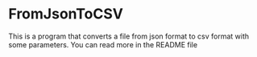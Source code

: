 # FromJsonToCSV
This is a program that converts a file from json format to csv format with some parameters. You can read more in the README file
